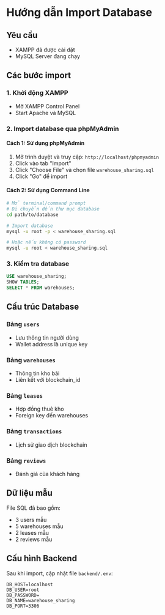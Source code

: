 # Hướng dẫn Import Database

## Yêu cầu
- XAMPP đã được cài đặt
- MySQL Server đang chạy

## Các bước import

### 1. Khởi động XAMPP
- Mở XAMPP Control Panel
- Start Apache và MySQL

### 2. Import database qua phpMyAdmin

#### Cách 1: Sử dụng phpMyAdmin
1. Mở trình duyệt và truy cập: `http://localhost/phpmyadmin`
2. Click vào tab "Import"
3. Click "Choose File" và chọn file `warehouse_sharing.sql`
4. Click "Go" để import

#### Cách 2: Sử dụng Command Line
```bash
# Mở terminal/command prompt
# Di chuyển đến thư mục database
cd path/to/database

# Import database
mysql -u root -p < warehouse_sharing.sql

# Hoặc nếu không có password
mysql -u root < warehouse_sharing.sql
```

### 3. Kiểm tra database
```sql
USE warehouse_sharing;
SHOW TABLES;
SELECT * FROM warehouses;
```

## Cấu trúc Database

### Bảng `users`
- Lưu thông tin người dùng
- Wallet address là unique key

### Bảng `warehouses`
- Thông tin kho bãi
- Liên kết với blockchain_id

### Bảng `leases`
- Hợp đồng thuê kho
- Foreign key đến warehouses

### Bảng `transactions`
- Lịch sử giao dịch blockchain

### Bảng `reviews`
- Đánh giá của khách hàng

## Dữ liệu mẫu
File SQL đã bao gồm:
- 3 users mẫu
- 5 warehouses mẫu
- 2 leases mẫu
- 2 reviews mẫu

## Cấu hình Backend
Sau khi import, cập nhật file `backend/.env`:
```
DB_HOST=localhost
DB_USER=root
DB_PASSWORD=
DB_NAME=warehouse_sharing
DB_PORT=3306
```


